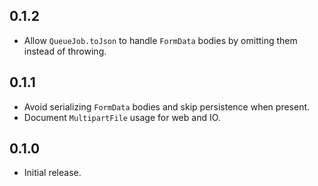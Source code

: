 ## 0.1.2

- Allow `QueueJob.toJson` to handle `FormData` bodies by omitting them instead of throwing.

## 0.1.1

- Avoid serializing `FormData` bodies and skip persistence when present.
- Document `MultipartFile` usage for web and IO.

## 0.1.0

- Initial release.
